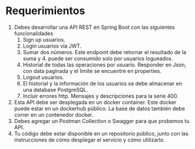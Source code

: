 # Requerimientos

1. Debes desarrollar una API REST en Spring Boot con las siguientes funcionalidades
   1. Sign up usuarios.
   2. Login usuarios vía JWT.
   3. Sumar dos números. Este endpoint debe retornar el resultado de la suma y 4. puede ser consumido solo por usuarios logueados.
   4. Historial de todas las operaciones por usuario. Responder en Json, con data paginada y el límite se encuentre en properties.
   5. Logout usuarios.
   6. El historial y la información de los usuarios se debe almacenar en una database PostgreSQL.
   7. Incluir errores http. Mensajes y descripciones para la serie 400.
2. Esta API debe ser desplegada en un docker container. Este docker puede estar en un dockerhub público. La base de datos también debe correr en un contenedor docker.
3. Debes agregar un Postman Collection o Swagger para que probemos tu API.
4. Tu código debe estar disponible en un repositorio público, junto con las instrucciones de cómo desplegar el servicio y cómo utilizarlo.
